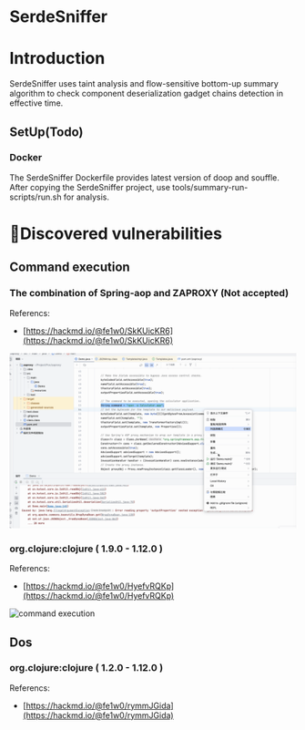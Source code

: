 # SerdeSniffer

# Introduction

SerdeSniffer uses taint analysis and flow-sensitive bottom-up summary algorithm to check component deserialization gadget chains detection in effective time.

## SetUp(Todo)

### Docker

The SerdeSniffer Dockerfile provides latest version of doop and souffle. After copying the SerdeSniffer project, use tools/summary-run-scripts/run.sh for analysis.

# 🐞Discovered vulnerabilities

## Command execution

### The combination of Spring-aop and ZAPROXY (Not accepted)

Referencs:

- [https://hackmd.io/@fe1w0/SkKUicKR6](https://hackmd.io/@fe1w0/SkKUicKR6)

![1711022209974poc.gif](https://raw.githubusercontent.com/fe1w0/ImageHost/main/image/1711022209974poc.gif)

### org.clojure:clojure ( 1.9.0 - 1.12.0 )

Referencs:

- [https://hackmd.io/@fe1w0/HyefvRQKp](https://hackmd.io/@fe1w0/HyefvRQKp)

![command execution](https://github.com/clojure/clojure/assets/50180586/35f899ef-b7c5-44a1-b6c5-6883b690f967)

## Dos

### org.clojure:clojure ( 1.2.0 - 1.12.0 )

Referencs:

- [https://hackmd.io/@fe1w0/rymmJGida](https://hackmd.io/@fe1w0/rymmJGida)
